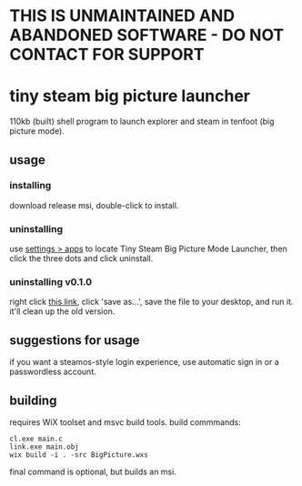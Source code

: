 # **THIS IS UNMAINTAINED AND ABANDONED SOFTWARE - DO NOT CONTACT FOR SUPPORT**

# tiny steam big picture launcher
110kb (built) shell program to launch explorer and steam in tenfoot (big picture mode).
## usage
### installing
download release msi, double-click to install.
### uninstalling
use [settings > apps](ms-settings:appsfeatures) to locate Tiny Steam Big Picture Mode Launcher, then click the three dots and click uninstall.
### uninstalling v0.1.0
right click [this link](https://github.com/overestimate/tiny-steam-big-picture-launcher/raw/v0.1.0/uninstall.bat), click 'save as...', save the file to your desktop, and run it. it'll clean up the old version. 
## suggestions for usage
if you want a steamos-style login experience, use automatic sign in or a passwordless account.
## building
requires WiX toolset and msvc build tools. build commmands:
```
cl.exe main.c
link.exe main.obj
wix build -i . -src BigPicture.wxs
```
final command is optional, but builds an msi.
